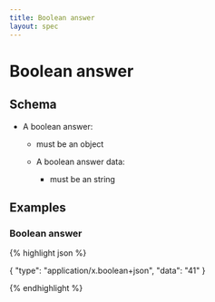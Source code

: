 ```yaml
---
title: Boolean answer
layout: spec
---
```


# Boolean answer

## Schema

* A boolean answer:

  * must be an object

  * A boolean answer data:

    * must be an string

## Examples

### Boolean answer

{% highlight json %}

{
  "type": "application/x.boolean+json",
  "data": "41"
}


{% endhighlight %}

